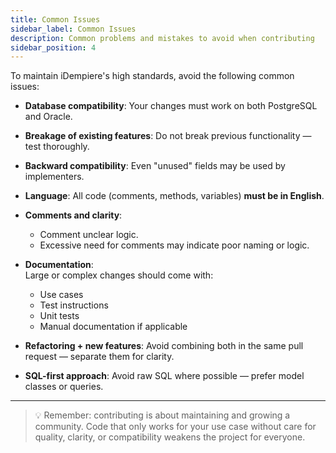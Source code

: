 ```yaml
---
title: Common Issues
sidebar_label: Common Issues
description: Common problems and mistakes to avoid when contributing
sidebar_position: 4
---
```


To maintain iDempiere's high standards, avoid the following common issues:

- **Database compatibility**: Your changes must work on both PostgreSQL and Oracle.

- **Breakage of existing features**: Do not break previous functionality — test thoroughly.

- **Backward compatibility**: Even "unused" fields may be used by implementers.

- **Language**: All code (comments, methods, variables) **must be in English**.

- **Comments and clarity**:  
  - Comment unclear logic.
  - Excessive need for comments may indicate poor naming or logic.

- **Documentation**:  
  Large or complex changes should come with:
  - Use cases
  - Test instructions
  - Unit tests
  - Manual documentation if applicable

- **Refactoring + new features**: Avoid combining both in the same pull request — separate them for clarity.

- **SQL-first approach**:  Avoid raw SQL where possible — prefer model classes or queries.

---
> 💡 Remember: contributing is about maintaining and growing a community. Code that only works for your use case without care for quality, clarity, or compatibility weakens the project for everyone.